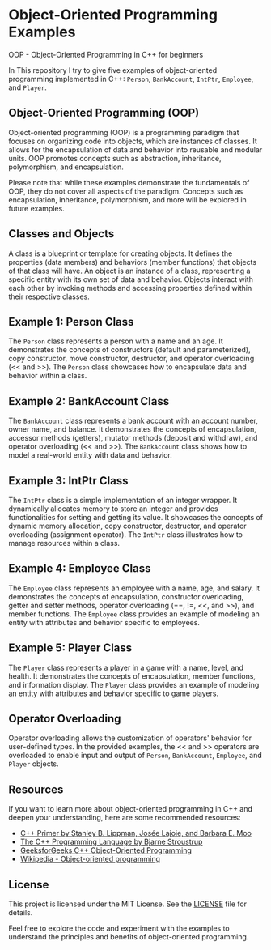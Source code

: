 # Object-Oriented Programming Examples
OOP - Object-Oriented Programming in C++ for beginners

In This repository I try to give five examples of object-oriented programming implemented in C++: `Person`, `BankAccount`, `IntPtr`, `Employee`, and `Player`.

## Object-Oriented Programming (OOP)

Object-oriented programming (OOP) is a programming paradigm that focuses on organizing code into objects, which are instances of classes. 
It allows for the encapsulation of data and behavior into reusable and modular units. 
OOP promotes concepts such as abstraction, inheritance, polymorphism, and encapsulation.

Please note that while these examples demonstrate the fundamentals of OOP, they do not cover all aspects of the paradigm. 
Concepts such as encapsulation, inheritance, polymorphism, and more will be explored in future examples.

## Classes and Objects

A class is a blueprint or template for creating objects. 
It defines the properties (data members) and behaviors (member functions) that objects of that class will have. 
An object is an instance of a class, representing a specific entity with its own set of data and behavior. 
Objects interact with each other by invoking methods and accessing properties defined within their respective classes.

## Example 1: Person Class

The `Person` class represents a person with a name and an age. 
It demonstrates the concepts of constructors (default and parameterized), copy constructor, move constructor, destructor, and operator overloading (<< and >>). 
The `Person` class showcases how to encapsulate data and behavior within a class.

## Example 2: BankAccount Class

The `BankAccount` class represents a bank account with an account number, owner name, and balance. 
It demonstrates the concepts of encapsulation, accessor methods (getters), mutator methods (deposit and withdraw), and operator overloading (<< and >>). 
The `BankAccount` class shows how to model a real-world entity with data and behavior.

## Example 3: IntPtr Class

The `IntPtr` class is a simple implementation of an integer wrapper. 
It dynamically allocates memory to store an integer and provides functionalities for setting and getting its value. 
It showcases the concepts of dynamic memory allocation, copy constructor, destructor, and operator overloading (assignment operator). 
The `IntPtr` class illustrates how to manage resources within a class.

## Example 4: Employee Class

The `Employee` class represents an employee with a name, age, and salary. 
It demonstrates the concepts of encapsulation, constructor overloading, getter and setter methods, operator overloading (==, !=, <<, and >>), and member functions. 
The `Employee` class provides an example of modeling an entity with attributes and behavior specific to employees.

## Example 5: Player Class

The `Player` class represents a player in a game with a name, level, and health. 
It demonstrates the concepts of encapsulation, member functions, and information display. 
The `Player` class provides an example of modeling an entity with attributes and behavior specific to game players.

## Operator Overloading

Operator overloading allows the customization of operators' behavior for user-defined types. 
In the provided examples, the << and >> operators are overloaded to enable input and output of `Person`, `BankAccount`, `Employee`, and `Player` objects.

## Resources

If you want to learn more about object-oriented programming in C++ and deepen your understanding, here are some recommended resources:

- [C++ Primer by Stanley B. Lippman, Josée Lajoie, and Barbara E. Moo](https://www.amazon.com/C-Primer-Stanley-B-Lippman/dp/0321714113)
- [The C++ Programming Language by Bjarne Stroustrup](https://www.amazon.com/C-Programming-Language-4th/dp/0321563840)
- [GeeksforGeeks C++ Object-Oriented Programming](https://www.geeksforgeeks.org/object-oriented-programming-in-cpp/)
- [Wikipedia - Object-oriented programming](https://en.wikipedia.org/wiki/Object-oriented_programming)

## License

This project is licensed under the MIT License. See the [LICENSE](LICENSE) file for details.


Feel free to explore the code and experiment with the examples to understand the principles and benefits of object-oriented programming.
